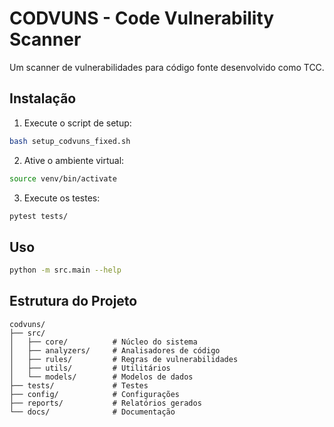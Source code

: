 # CODVUNS - Code Vulnerability Scanner

Um scanner de vulnerabilidades para código fonte desenvolvido como TCC.

## Instalação

1. Execute o script de setup:
```bash
bash setup_codvuns_fixed.sh
```

2. Ative o ambiente virtual:
```bash
source venv/bin/activate
```

3. Execute os testes:
```bash
pytest tests/
```

## Uso

```bash
python -m src.main --help
```

## Estrutura do Projeto

```
codvuns/
├── src/
│   ├── core/          # Núcleo do sistema
│   ├── analyzers/     # Analisadores de código
│   ├── rules/         # Regras de vulnerabilidades
│   ├── utils/         # Utilitários
│   └── models/        # Modelos de dados
├── tests/             # Testes
├── config/            # Configurações
├── reports/           # Relatórios gerados
└── docs/              # Documentação
```
